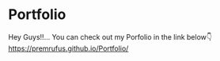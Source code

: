 # Portfolio
Hey Guys!!...
  You can check out my Porfolio in the link below👇
  https://premrufus.github.io/Portfolio/ 
